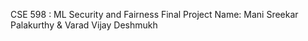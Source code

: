 CSE 598 : ML Security and Fairness
Final Project
Name: Mani Sreekar Palakurthy & Varad Vijay Deshmukh

